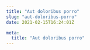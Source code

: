 ```yaml
---
title: "Aut doloribus porro"
slug: "aut-doloribus-porro"
date: 2021-02-15T16:24:01Z

meta:
  title: "Aut doloribus porro"
---
```


